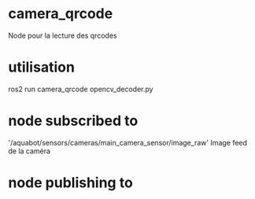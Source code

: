# camera_qrcode

Node pour la lecture des qrcodes

# utilisation

ros2 run camera_qrcode  opencv_decoder.py

# node subscribed to

'/aquabot/sensors/cameras/main_camera_sensor/image_raw' Image feed de la caméra

# node publishing to 

